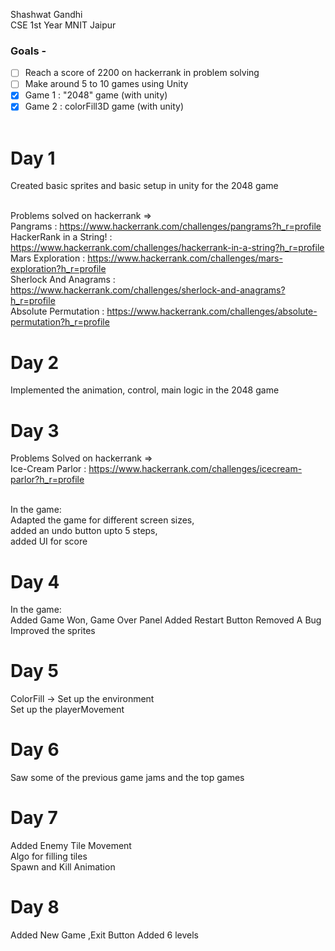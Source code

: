 Shashwat Gandhi <br>
CSE 1st Year MNIT Jaipur <br>

### Goals - <br>
- [ ] Reach a score of 2200 on hackerrank in problem solving  <br>
- [ ] Make around 5 to 10 games using Unity
- [x] Game 1 : "2048" game (with unity) <br>
- [x] Game 2 : colorFill3D game (with unity) <br><br>

# Day 1 
  Created basic sprites and basic setup in unity for the 2048 game <br><br>

  Problems solved on hackerrank =>  <br>
    Pangrams : https://www.hackerrank.com/challenges/pangrams?h_r=profile <br>
    HackerRank in a String! : https://www.hackerrank.com/challenges/hackerrank-in-a-string?h_r=profile <br>
    Mars Exploration : https://www.hackerrank.com/challenges/mars-exploration?h_r=profile <br>
    Sherlock And Anagrams : https://www.hackerrank.com/challenges/sherlock-and-anagrams?h_r=profile <br>
    Absolute Permutation : https://www.hackerrank.com/challenges/absolute-permutation?h_r=profile <br>
    
# Day 2  
  Implemented the animation, control, main logic in the 2048 game <br>

# Day 3
  Problems Solved on hackerrank => <br>
  Ice-Cream Parlor : https://www.hackerrank.com/challenges/icecream-parlor?h_r=profile <br><br>
  
  In the game: <br>
  Adapted the game for different screen sizes, <br>
  added an undo button upto 5 steps, <br>
  added UI for score <br>
  
# Day 4
  In the game: <br>
  Added Game Won, Game Over Panel
  Added Restart Button
  Removed A Bug
  Improved the sprites
  
  # Day 5
  ColorFill -> Set up the environment <br>
  <t> Set up the playerMovement <br>
  
  # Day 6
  Saw some of the previous game jams and the top games <br>
  
  # Day 7
  Added Enemy Tile Movement <br>
  Algo for filling tiles <br>
  Spawn and Kill Animation <br>
  
  # Day 8
  Added New Game ,Exit Button
  Added 6 levels
